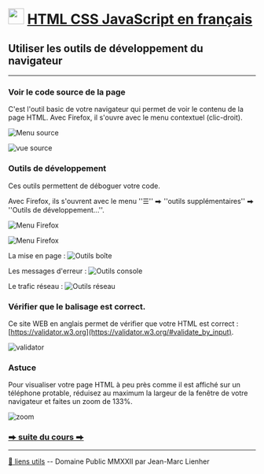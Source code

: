 # <img src="../../logo.svg" height="32"> [HTML CSS JavaScript en français](https://jeanmarclienher.github.io/htmlcssjavascript/)

## Utiliser les outils de développement du navigateur

***

### Voir le code source de la page

C'est l'outil basic de votre navigateur qui permet de voir le contenu de la page HTML.
Avec Firefox, il s'ouvre avec le menu contextuel (clic-droit).


![Menu source](../../img/menu_source.png)


![vue source](../../img/vue_source.png)


### Outils de développement


Ces outils permettent de déboguer votre code.


Avec Firefox, ils s'ouvrent avec le menu ''&#9776;'' &#x2B95; ''outils supplémentaires'' &#x2B95; ''Outils de développement...''.


![Menu Firefox](../../img/menu_firefox.png)


![Menu Firefox](../../img/menu_dev.png)


La mise en page :
![Outils boîte](../../img/outils_boite.png)


Les messages d'erreur :
![Outils console](../../img/outils_console.png)


Le trafic réseau :
![Outils réseau](../../img/outils_reseau.png)


### Vérifier que le balisage est correct.

Ce site WEB en anglais permet de vérifier que votre HTML est correct : [https://validator.w3.org](https://validator.w3.org/#validate_by_input).


![validator](../../img/validator.png)


### Astuce

Pour visualiser votre page HTML à peu près comme il est affiché sur un téléphone protable, réduisez au maximum la largeur de la fenêtre de votre navigateur et faites un zoom de 133%.

 
![zoom](../../img/zoom.png)


### [&#x2B95; suite du cours &#x2B95;](../004/) 

***

[&#x1F517; liens utils](../900/) -- Domaine Public MMXXII par Jean-Marc Lienher

